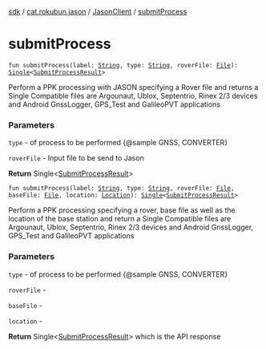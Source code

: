 [sdk](../../index.md) / [cat.rokubun.jason](../index.md) / [JasonClient](index.md) / [submitProcess](./submit-process.md)

# submitProcess

`fun submitProcess(label: `[`String`](https://kotlinlang.org/api/latest/jvm/stdlib/kotlin/-string/index.html)`, type: `[`String`](https://kotlinlang.org/api/latest/jvm/stdlib/kotlin/-string/index.html)`, roverFile: `[`File`](https://docs.oracle.com/javase/6/docs/api/java/io/File.html)`): `[`Single`](http://reactivex.io/RxJava/javadoc/io/reactivex/Single.html)`<`[`SubmitProcessResult`](../../cat.rokubun.jason.repository.remote.dto/-submit-process-result/index.md)`>`

Perform a PPK processing with JASON specifying a Rover file and returns a
Single
Compatible files are Argounaut, Ublox, Septentrio, Rinex 2/3 devices and
Android GnssLogger, GPS_Test and GalileoPVT applications

### Parameters

`type` - of process to be performed {@sample GNSS, CONVERTER}

`roverFile` - Input file to be send to Jason

**Return**
Single&lt;[SubmitProcessResult](../../cat.rokubun.jason.repository.remote.dto/-submit-process-result/index.md)&gt;

`fun submitProcess(label: `[`String`](https://kotlinlang.org/api/latest/jvm/stdlib/kotlin/-string/index.html)`, type: `[`String`](https://kotlinlang.org/api/latest/jvm/stdlib/kotlin/-string/index.html)`, roverFile: `[`File`](https://docs.oracle.com/javase/6/docs/api/java/io/File.html)`, baseFile: `[`File`](https://docs.oracle.com/javase/6/docs/api/java/io/File.html)`, location: `[`Location`](../-location/index.md)`): `[`Single`](http://reactivex.io/RxJava/javadoc/io/reactivex/Single.html)`<`[`SubmitProcessResult`](../../cat.rokubun.jason.repository.remote.dto/-submit-process-result/index.md)`>`

Perform a PPK processing specifying a rover, base file as well as the location of the base
station and return a Single 
Compatible files are Argounaut, Ublox, Septentrio, Rinex 2/3 devices and
Android GnssLogger, GPS_Test and GalileoPVT applications

### Parameters

`type` - of process to be performed {@sample GNSS, CONVERTER}

`roverFile` -

`baseFile` -

`location` -

**Return**
Single&lt;[SubmitProcessResult](../../cat.rokubun.jason.repository.remote.dto/-submit-process-result/index.md)&gt; which is the API response

